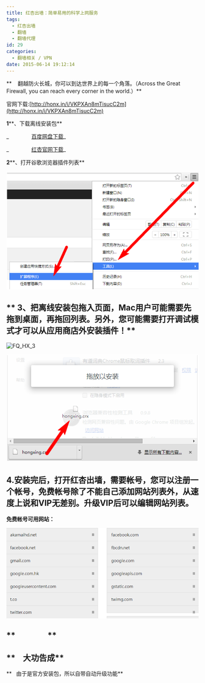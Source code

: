 ```yaml
---
title: 红杏出墙：简单易用的科学上网服务
tags:
  - 红杏出墙
  - 翻墙
  - 翻墙代理
id: 29
categories:
  - 翻墙相关 / VPN
date: 2015-06-14 19:12:14
---
```


**    翻越防火长城，你可以到达世界上的每一个角落。（Across the Great Firewall, you can reach every corner in the world.）**

官网下载:[http://honx.in/i/VKPXAn8mTisucC2m](http://honx.in/i/VKPXAn8mTisucC2m)

**1****、下载离线安装包**

_               [百度网盘下载](http://pan.baidu.com/s/1gdkUAaf)_

_               [红杏官网下载](http://honx.in/i/U6AzioKo11MpOaOt#/10/1)_

**2****、打开谷歌浏览器插件列表**

[![FQ_HX_1](https://raw.githubusercontent.com/ankanch/blog/master/images/wp-content/uploads/2015/06/FQ_HX_1.png)](https://raw.githubusercontent.com/ankanch/blog/master/images/wp-content/uploads/2015/06/FQ_HX_1.png)

## ** 3、把离线安装包拖入页面，Mac用户可能需要先拖到桌面，再拖回列表。另外，您可能需要打开调试模式才可以从应用商店外安装插件！**

![FQ_HX_3](http://maybecode.com/wp-content/uploads/2015/01/FQ_HX_3.png)

[![FQ_HX_2](https://raw.githubusercontent.com/ankanch/blog/master/images/wp-content/uploads/2015/06/FQ_HX_2.png)](https://raw.githubusercontent.com/ankanch/blog/master/images/wp-content/uploads/2015/06/FQ_HX_2.png)

## **4.安装完后，打开红杏出墙，需要帐号，您可以注册一个帐号，免费帐号除了不能自己添加网站列表外，从速度上说和VIP无差别。升级VIP后可以编辑网站列表。**

**免费帐号可用网站：**

![FQ_HX_4](https://raw.githubusercontent.com/ankanch/blog/master/images/wp-content/uploads/2015/06/FQ_HX_4.png)

## **                 **

## **    大功告成**

**   由于是官方安装包，所以自带自动升级功能**